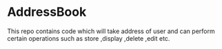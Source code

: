 # AddressBook
This repo contains code which will take address of user and can perform certain operations such as store ,display ,delete ,edit  etc.
